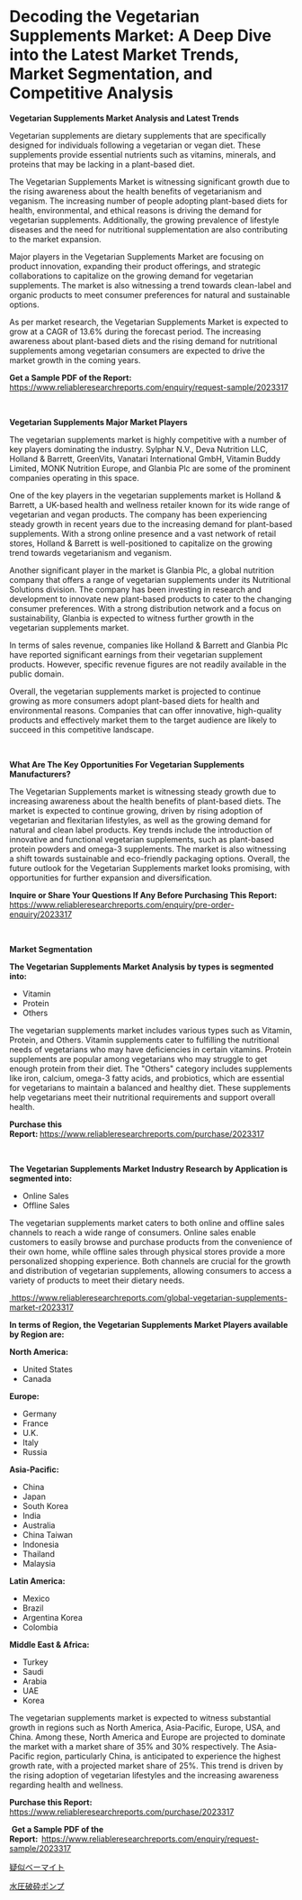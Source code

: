 <p><h1>Decoding the Vegetarian Supplements Market: A Deep Dive into the Latest Market Trends, Market Segmentation, and Competitive Analysis</h1></p><p><strong>Vegetarian Supplements Market Analysis and Latest Trends</strong></p>
<p><p>Vegetarian supplements are dietary supplements that are specifically designed for individuals following a vegetarian or vegan diet. These supplements provide essential nutrients such as vitamins, minerals, and proteins that may be lacking in a plant-based diet.</p><p>The Vegetarian Supplements Market is witnessing significant growth due to the rising awareness about the health benefits of vegetarianism and veganism. The increasing number of people adopting plant-based diets for health, environmental, and ethical reasons is driving the demand for vegetarian supplements. Additionally, the growing prevalence of lifestyle diseases and the need for nutritional supplementation are also contributing to the market expansion.</p><p>Major players in the Vegetarian Supplements Market are focusing on product innovation, expanding their product offerings, and strategic collaborations to capitalize on the growing demand for vegetarian supplements. The market is also witnessing a trend towards clean-label and organic products to meet consumer preferences for natural and sustainable options.</p><p>As per market research, the Vegetarian Supplements Market is expected to grow at a CAGR of 13.6% during the forecast period. The increasing awareness about plant-based diets and the rising demand for nutritional supplements among vegetarian consumers are expected to drive the market growth in the coming years.</p></p>
<p><strong>Get a Sample PDF of the Report:&nbsp;</strong> <a href="https://www.reliableresearchreports.com/enquiry/request-sample/2023317">https://www.reliableresearchreports.com/enquiry/request-sample/2023317</a></p>
<p>&nbsp;</p>
<p><strong>Vegetarian Supplements Major Market Players</strong></p>
<p><p>The vegetarian supplements market is highly competitive with a number of key players dominating the industry. Sylphar N.V., Deva Nutrition LLC, Holland & Barrett, GreenVits, Vanatari International GmbH, Vitamin Buddy Limited, MONK Nutrition Europe, and Glanbia Plc are some of the prominent companies operating in this space.</p><p>One of the key players in the vegetarian supplements market is Holland & Barrett, a UK-based health and wellness retailer known for its wide range of vegetarian and vegan products. The company has been experiencing steady growth in recent years due to the increasing demand for plant-based supplements. With a strong online presence and a vast network of retail stores, Holland & Barrett is well-positioned to capitalize on the growing trend towards vegetarianism and veganism.</p><p>Another significant player in the market is Glanbia Plc, a global nutrition company that offers a range of vegetarian supplements under its Nutritional Solutions division. The company has been investing in research and development to innovate new plant-based products to cater to the changing consumer preferences. With a strong distribution network and a focus on sustainability, Glanbia is expected to witness further growth in the vegetarian supplements market.</p><p>In terms of sales revenue, companies like Holland & Barrett and Glanbia Plc have reported significant earnings from their vegetarian supplement products. However, specific revenue figures are not readily available in the public domain.</p><p>Overall, the vegetarian supplements market is projected to continue growing as more consumers adopt plant-based diets for health and environmental reasons. Companies that can offer innovative, high-quality products and effectively market them to the target audience are likely to succeed in this competitive landscape.</p></p>
<p>&nbsp;</p>
<p><strong>What Are The Key Opportunities For Vegetarian Supplements Manufacturers?</strong></p>
<p><p>The Vegetarian Supplements market is witnessing steady growth due to increasing awareness about the health benefits of plant-based diets. The market is expected to continue growing, driven by rising adoption of vegetarian and flexitarian lifestyles, as well as the growing demand for natural and clean label products. Key trends include the introduction of innovative and functional vegetarian supplements, such as plant-based protein powders and omega-3 supplements. The market is also witnessing a shift towards sustainable and eco-friendly packaging options. Overall, the future outlook for the Vegetarian Supplements market looks promising, with opportunities for further expansion and diversification.</p></p>
<p><strong>Inquire or Share Your Questions If Any Before Purchasing This Report:</strong> <a href="https://www.reliableresearchreports.com/enquiry/pre-order-enquiry/2023317">https://www.reliableresearchreports.com/enquiry/pre-order-enquiry/2023317</a></p>
<p>&nbsp;</p>
<p><strong>Market Segmentation</strong></p>
<p><strong>The Vegetarian Supplements Market Analysis by types is segmented into:</strong></p>
<p><ul><li>Vitamin</li><li>Protein</li><li>Others</li></ul></p>
<p><p>The vegetarian supplements market includes various types such as Vitamin, Protein, and Others. Vitamin supplements cater to fulfilling the nutritional needs of vegetarians who may have deficiencies in certain vitamins. Protein supplements are popular among vegetarians who may struggle to get enough protein from their diet. The "Others" category includes supplements like iron, calcium, omega-3 fatty acids, and probiotics, which are essential for vegetarians to maintain a balanced and healthy diet. These supplements help vegetarians meet their nutritional requirements and support overall health.</p></p>
<p><strong>Purchase this Report:&nbsp;</strong><a href="https://www.reliableresearchreports.com/purchase/2023317">https://www.reliableresearchreports.com/purchase/2023317</a></p>
<p>&nbsp;</p>
<p><strong>The Vegetarian Supplements Market Industry Research by Application is segmented into:</strong></p>
<p><ul><li>Online Sales</li><li>Offline Sales</li></ul></p>
<p><p>The vegetarian supplements market caters to both online and offline sales channels to reach a wide range of consumers. Online sales enable customers to easily browse and purchase products from the convenience of their own home, while offline sales through physical stores provide a more personalized shopping experience. Both channels are crucial for the growth and distribution of vegetarian supplements, allowing consumers to access a variety of products to meet their dietary needs.</p></p>
<p><a href="https://www.reliableresearchreports.com/global-vegetarian-supplements-market-r2023317">&nbsp;https://www.reliableresearchreports.com/global-vegetarian-supplements-market-r2023317</a></p>
<p><strong>In terms of Region, the Vegetarian Supplements Market Players available by Region are:</strong></p>
<p>
    <p> <strong> North America: </strong>
        <ul>
            <li>United States</li>
            <li>Canada</li>
        </ul>
        </p> 
    <p> <strong> Europe: </strong>
        <ul>
            <li>Germany</li>
            <li>France</li>
            <li>U.K.</li>
            <li>Italy</li>
            <li>Russia</li>
        </ul>
        </p> 
    <p> <strong> Asia-Pacific: </strong>
        <ul>
            <li>China</li>
            <li>Japan</li>
            <li>South Korea</li>
            <li>India</li>
            <li>Australia</li>
            <li>China Taiwan</li>
            <li>Indonesia</li>
            <li>Thailand</li>
            <li>Malaysia</li>
        </ul>
        </p> 
    <p> <strong> Latin America: </strong>
        <ul>
            <li>Mexico</li>
            <li>Brazil</li>
            <li>Argentina Korea</li>
            <li>Colombia</li>
        </ul>
        </p> 
    <p> <strong> Middle East & Africa: </strong>
        <ul>
            <li>Turkey</li>
            <li>Saudi</li>
            <li>Arabia</li>
            <li>UAE</li>
            <li>Korea</li>
        </ul>
    </p>
    </p>
<p><p>The vegetarian supplements market is expected to witness substantial growth in regions such as North America, Asia-Pacific, Europe, USA, and China. Among these, North America and Europe are projected to dominate the market with a market share of 35% and 30% respectively. The Asia-Pacific region, particularly China, is anticipated to experience the highest growth rate, with a projected market share of 25%. This trend is driven by the rising adoption of vegetarian lifestyles and the increasing awareness regarding health and wellness.</p></p>
<p><strong>Purchase this Report: </strong><a href="https://www.reliableresearchreports.com/purchase/2023317">https://www.reliableresearchreports.com/purchase/2023317</a></p>
<p>&nbsp;<strong>Get a Sample PDF of the Report:&nbsp;&nbsp;</strong><a href="https://www.reliableresearchreports.com/enquiry/request-sample/2023317">https://www.reliableresearchreports.com/enquiry/request-sample/2023317</a></p>
<p><strong></strong></p>
<p><p><a href="https://github.com/marbadji/Market-Research-Report-List-1/blob/main/617310619300.md">疑似ベーマイト</a></p><p><a href="https://github.com/KaydenJohns1964/Market-Research-Report-List-1/blob/main/967130519301.md">水圧破砕ポンプ</a></p></p>